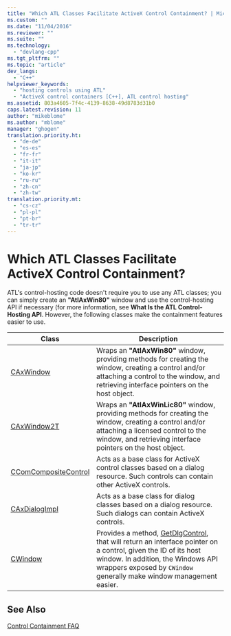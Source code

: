 ```yaml
---
title: "Which ATL Classes Facilitate ActiveX Control Containment? | Microsoft Docs"
ms.custom: ""
ms.date: "11/04/2016"
ms.reviewer: ""
ms.suite: ""
ms.technology: 
  - "devlang-cpp"
ms.tgt_pltfrm: ""
ms.topic: "article"
dev_langs: 
  - "C++"
helpviewer_keywords: 
  - "hosting controls using ATL"
  - "ActiveX control containers [C++], ATL control hosting"
ms.assetid: 803a4605-7f4c-4139-8638-49d8783d31b0
caps.latest.revision: 11
author: "mikeblome"
ms.author: "mblome"
manager: "ghogen"
translation.priority.ht: 
  - "de-de"
  - "es-es"
  - "fr-fr"
  - "it-it"
  - "ja-jp"
  - "ko-kr"
  - "ru-ru"
  - "zh-cn"
  - "zh-tw"
translation.priority.mt: 
  - "cs-cz"
  - "pl-pl"
  - "pt-br"
  - "tr-tr"
---
```

# Which ATL Classes Facilitate ActiveX Control Containment?
ATL's control-hosting code doesn't require you to use any ATL classes; you can simply create an **"AtlAxWin80"** window and use the control-hosting API if necessary (for more information, see **What Is the ATL Control-Hosting API**. However, the following classes make the containment features easier to use.  
  
|Class|Description|  
|-----------|-----------------|  
|[CAxWindow](../atl/reference/caxwindow-class.md)|Wraps an **"AtlAxWin80"** window, providing methods for creating the window, creating a control and/or attaching a control to the window, and retrieving interface pointers on the host object.|  
|[CAxWindow2T](../atl/reference/caxwindow2t-class.md)|Wraps an **"AtlAxWinLic80"** window, providing methods for creating the window, creating a control and/or attaching a licensed control to the window, and retrieving interface pointers on the host object.|  
|[CComCompositeControl](../atl/reference/ccomcompositecontrol-class.md)|Acts as a base class for ActiveX control classes based on a dialog resource. Such controls can contain other ActiveX controls.|  
|[CAxDialogImpl](../atl/reference/caxdialogimpl-class.md)|Acts as a base class for dialog classes based on a dialog resource. Such dialogs can contain ActiveX controls.|  
|[CWindow](../atl/reference/cwindow-class.md)|Provides a method, [GetDlgControl](../atl/reference/cwindow-class.md#cwindow__getdlgcontrol), that will return an interface pointer on a control, given the ID of its host window. In addition, the Windows API wrappers exposed by `CWindow` generally make window management easier.|  
  
## See Also  
 [Control Containment FAQ](../atl/atl-control-containment-faq.md)

